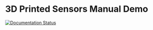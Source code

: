 # 3D Printed Sensors Manual Demo

[![Documentation Status](https://readthedocs.org/projects/mse-420-project/badge/?version=latest&style=for-the-badge)](https://mse-420-project.readthedocs.io/en/latest/?badge=latest)
